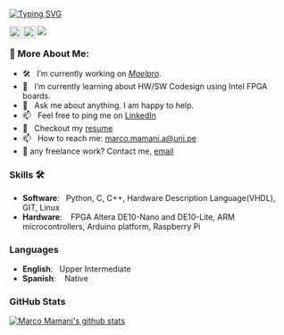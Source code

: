 <p> <a href="https://git.io/typing-svg"><img src="https://readme-typing-svg.demolab.com?font=Fira+Code&size=30&pause=1000&color=43F709&width=435&lines=Hello%2C++I'm++Marco++Mamani;FPGA+Developer" alt="Typing SVG" /></a>
  </p>
<a href="https://www.instagram.com/marcotronics_28/">
  <img align="left" alt="Abhishek's Instagram" width="22px" src="https://raw.githubusercontent.com/hussainweb/hussainweb/main/icons/instagram.png" />
</a>
<a href="https://www.linkedin.com/in/marcomamani/">
  <img align="left" alt="Abhishek's LinkedIN" width="22px" src="https://raw.githubusercontent.com/peterthehan/peterthehan/master/assets/linkedin.svg" />
</a>

![](https://visitor-badge.glitch.me/badge?page_id=Marcotronics.Marcotronics)

### 🧐 More About Me:

- 🛠  &nbsp; I’m currently working on [*Maelpro*](https://www.linkedin.com/company/maelpro/).
- 🚀 &nbsp; I’m currently learning about HW/SW Codesign using Intel FPGA boards.
- 💬 &nbsp; Ask me about anything. I am happy to help.
- 📫 &nbsp; Feel free to ping me on [LinkedIn](https://www.linkedin.com/in/marcomamani/)
- 📝 &nbsp; Checkout my [resume](https://drive.google.com/file/d/1ULnIBOSwtH2sJyfot9Ufn9gmUPfggn4n/view?usp=sharing)
- 📫 &nbsp; How to reach me: marco.mamani.a@uni.pe
- 💼 any freelance work? Contact me, [email](mailto:marco.mamani.a@uni.pe)

### Skills 🛠️
- **Software**: &nbsp;                          Python, C, C++, Hardware Description Language(VHDL), GIT, Linux
- **Hardware**: &nbsp;&nbsp;                    FPGA Altera DE10-Nano and DE10-Lite, ARM microcontrollers, Arduino platform, Raspberry Pi

### Languages 
- **English**: &nbsp;                        Upper Intermediate
- **Spanish**: &nbsp;&nbsp;                  Native

### GitHub Stats
[![Marco Mamani's github stats](https://github-readme-stats.vercel.app/api?username=Marcotronics&show_icons=true)](https://github.com/anuraghazra/github-readme-stats)
